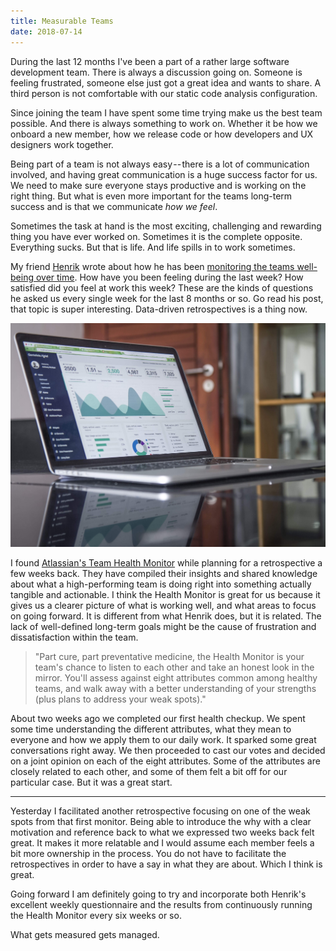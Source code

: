 ```yaml
---
title: Measurable Teams
date: 2018-07-14
---
```


During  the last 12 months I've been a part of a rather large software development team. There is always a discussion going on. Someone is feeling frustrated, someone else just got a great idea and wants to share. A third person is not comfortable with our static code analysis configuration.

Since joining the team I have spent some time trying make us the best team possible. And there is always something to work on. Whether it be how we onboard a new member, how we release code or how developers and UX designers work together.

Being part of a team is not always easy -- there is a lot of communication involved, and having great communication is a huge success factor for us. We need to make sure everyone stays productive and is working on the right thing. But what is even more important for the teams long-term success and is that we communicate _how we feel_.

Sometimes the task at hand is the most exciting, challenging and rewarding thing you have ever worked on. Sometimes it is the complete opposite. Everything sucks. But that is life. And life spills in to work sometimes.

My friend [Henrik][1] wrote about how he has been [monitoring the teams well-being over time][2]. How have you been feeling during the last week? How satisfied did you feel at work this week? These are the kinds of questions he asked us every single week for the last 8 months or so. Go read his post, that topic is super interesting. Data-driven retrospectives is a thing now.

<img src="./data.jpg" />

I found [Atlassian's Team Health Monitor][3] while planning for a retrospective a few weeks back. They have compiled their insights and shared knowledge about what a high-performing team is doing right into something actually tangible and actionable. I think the Health Monitor is great for us because it gives us a clearer picture of what is working well, and what areas to focus on going forward. It is different from what Henrik does, but it is related. The lack of well-defined long-term goals might be the cause of frustration and dissatisfaction within the team.

> "Part cure, part preventative medicine, the Health Monitor is your team's chance to listen to each other and take an honest look in the mirror. You'll assess against eight attributes common among healthy teams, and walk away with a better understanding of your strengths (plus plans to address your weak spots)."

About two weeks ago we completed our first health checkup. We spent some time understanding the different attributes, what they mean to everyone and how we apply them to our daily work. It sparked some great conversations right away. We then proceeded to cast our votes and decided on a joint opinion on each of the eight attributes. Some of the attributes are closely related to each other, and some of them felt a bit off for our particular case. But it was a great start.

---

Yesterday I facilitated another retrospective focusing on one of the weak spots from that first monitor. Being able to introduce the why with a clear motivation and reference back to what we expressed two weeks back felt great. It makes it more relatable and I would assume each member feels a bit more ownership in the process. You do not have to facilitate the retrospectives in order to have a say in what they are about. Which I think is great.

Going forward I am definitely going to try and incorporate both Henrik's excellent weekly questionnaire and the results from continuously running the Health Monitor every six weeks or so.

What gets measured gets managed.




[1]: https://medium.com/@H_Stahl
[2]: https://uxplanet.org/are-you-monitoring-your-teams-well-being-if-not-you-should-b8aa53a6ce35
[3]: https://www.atlassian.com/team-playbook/health-monitor/project-teams

